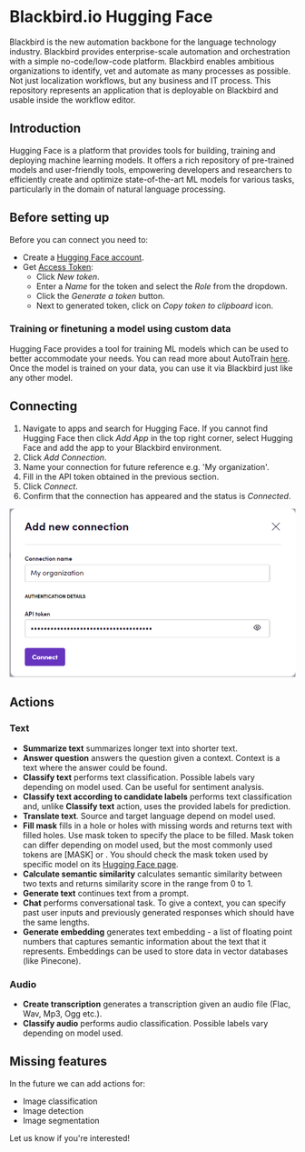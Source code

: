 # Blackbird.io Hugging Face

Blackbird is the new automation backbone for the language technology industry. Blackbird provides enterprise-scale automation and orchestration with a simple no-code/low-code platform. Blackbird enables ambitious organizations to identify, vet and automate as many processes as possible. Not just localization workflows, but any business and IT process. This repository represents an application that is deployable on Blackbird and usable inside the workflow editor.

## Introduction

<!-- begin docs -->

Hugging Face is a platform that provides tools for building, training and deploying machine learning models. It offers a rich repository of pre-trained models and user-friendly tools, empowering developers and researchers to efficiently create and optimize state-of-the-art ML models for various tasks, particularly in the domain of natural language processing.

## Before setting up

Before you can connect you need to:

- Create a [Hugging Face account](https://huggingface.co/join).
- Get [Access Token](https://huggingface.co/settings/tokens): 
    * Click _New token_.
    * Enter a _Name_ for the token and select the _Role_ from the dropdown.
    * Click the _Generate a token_ button.
    * Next to generated token, click on _Copy token to clipboard_ icon.

### Training or finetuning a model using custom data

Hugging Face provides a tool for training ML models which can be used to better accommodate your needs. You can read more about AutoTrain [here](https://huggingface.co/docs/autotrain/index). Once the model is trained on your data, you can use it via Blackbird just like any other model. 

## Connecting

1. Navigate to apps and search for Hugging Face. If you cannot find Hugging Face then click _Add App_ in the top right corner, select Hugging Face and add the app to your Blackbird environment.
2. Click _Add Connection_.
3. Name your connection for future reference e.g. 'My organization'.
4. Fill in the API token obtained in the previous section.
5. Click _Connect_. 
6. Confirm that the connection has appeared and the status is _Connected_.

![Connecting](image/README/connecting.png)

## Actions

### Text

- **Summarize text** summarizes longer text into shorter text.
- **Answer question** answers the question given a context. Context is a text where the answer could be found.
- **Classify text** performs text classification. Possible labels vary depending on model used. Can be useful for sentiment analysis.
- **Classify text according to candidate labels** performs text classification and, unlike **Classify text** action, uses the provided labels for prediction.
- **Translate text**. Source and target language depend on model used.
- **Fill mask** fills in a hole or holes with missing words and returns text with filled holes. Use mask token to specify the place to be filled. Mask token can differ depending on model used, but the most commonly used tokens are [MASK] or <mask>. You should check the mask token used by specific model on its [Hugging Face page](https://huggingface.co/models?pipeline_tag=fill-mask&sort=trending).
- **Calculate semantic similarity** calculates semantic similarity between two texts and returns similarity score in the range from 0 to 1.
- **Generate text** continues text from a prompt.
- **Chat** performs conversational task. To give a context, you can specify past user inputs and previously generated responses which should have the same lengths.
- **Generate embedding** generates text embedding - a list of floating point numbers that captures semantic information about the text that it represents. Embeddings can be used to store data in vector databases (like Pinecone).

### Audio

- **Create transcription** generates a transcription given an audio file (Flac, Wav, Mp3, Ogg etc.).
- **Classify audio** performs audio classification. Possible labels vary depending on model used.

## Missing features

In the future we can add actions for:

- Image classification
- Image detection
- Image segmentation

Let us know if you're interested!

<!-- end docs -->
